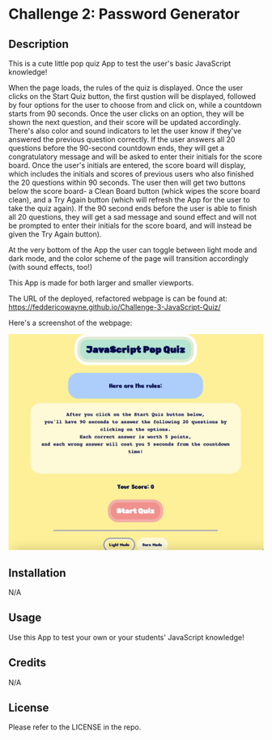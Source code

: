 # Challenge 2: Password Generator

## Description

This is a cute little pop quiz App to test the user's basic JavaScript knowledge!

When the page loads, the rules of the quiz is displayed. Once the user clicks on the Start Quiz button, the first qustion will be displayed, followed by four options for the user to choose from and click on, while a countdown starts from 90 seconds. Once the user clicks on an option, they will be shown the next question, and their score will be updated accordingly. There's also color and sound indicators to let the user know if they've answered the previous question correctly. If the user answers all 20 questions before the 90-second countdown ends, they will get a congratulatory message and will be asked to enter their initials for the score board. Once the user's initials are entered, the score board will display, which includes the initials and scores of previous users who also finished the 20 questions within 90 seconds. The user then will get two buttons below the score board- a Clean Board button (whick wipes the score board clean), and a Try Again button (which will refresh the App for the user to take the quiz again). If the 90 second ends before the user is able to finish all 20 questions, they will get a sad message and sound effect and will not be prompted to enter their initials for the score board, and will instead be given the Try Again button). 

At the very bottom of the App the user can toggle between light mode and dark mode, and the color scheme of the page will transition accordingly (with sound effects, too!)

This App is made for both larger and smaller viewports.


The URL of the deployed, refactored webpage is can be found at: https://feddericowayne.github.io/Challenge-3-JavaScript-Quiz/

Here's a screenshot of the webpage:

![image](./Assets/Screenshot.png)

## Installation

N/A

## Usage

Use this App to test your own or your students' JavaScript knowledge!

## Credits

N/A

## License

Please refer to the LICENSE in the repo.


